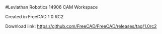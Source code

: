 #Leviathan Robotics 14906 CAM Workspace

Created in FreeCAD 1.0 RC2

Download link: https://github.com/FreeCAD/FreeCAD/releases/tag/1.0rc2
